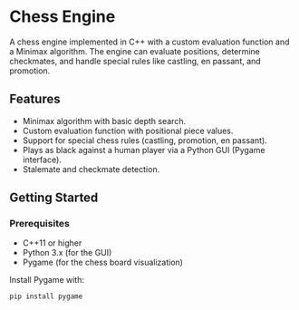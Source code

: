 # Chess Engine

A chess engine implemented in C++ with a custom evaluation function and a Minimax algorithm. The engine can evaluate positions, determine checkmates, and handle special rules like castling, en passant, and promotion.

## Features
- Minimax algorithm with basic depth search.
- Custom evaluation function with positional piece values.
- Support for special chess rules (castling, promotion, en passant).
- Plays as black against a human player via a Python GUI (Pygame interface).
- Stalemate and checkmate detection.

## Getting Started

### Prerequisites
- C++11 or higher
- Python 3.x (for the GUI)
- Pygame (for the chess board visualization)
  
Install Pygame with:
```bash
pip install pygame
